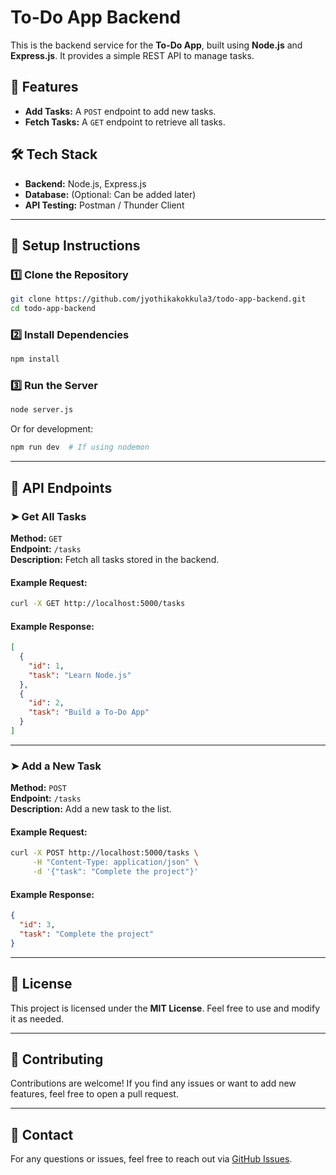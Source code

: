 # To-Do App Backend

This is the backend service for the **To-Do App**, built using **Node.js** and **Express.js**. It provides a simple REST API to manage tasks.

## 🚀 Features
- **Add Tasks:** A `POST` endpoint to add new tasks.
- **Fetch Tasks:** A `GET` endpoint to retrieve all tasks.

## 🛠 Tech Stack
- **Backend:** Node.js, Express.js  
- **Database:** (Optional: Can be added later)
- **API Testing:** Postman / Thunder Client

---

## 📌 Setup Instructions

### 1️⃣ Clone the Repository
```bash
git clone https://github.com/jyothikakokkula3/todo-app-backend.git
cd todo-app-backend
```

### 2️⃣ Install Dependencies
```bash
npm install
```

### 3️⃣ Run the Server
```bash
node server.js
```
Or for development:
```bash
npm run dev  # If using nodemon
```

---

## 🔗 API Endpoints

### ➤ Get All Tasks
**Method:** `GET`  
**Endpoint:** `/tasks`  
**Description:** Fetch all tasks stored in the backend.  

#### Example Request:
```bash
curl -X GET http://localhost:5000/tasks
```

#### Example Response:
```json
[
  {
    "id": 1,
    "task": "Learn Node.js"
  },
  {
    "id": 2,
    "task": "Build a To-Do App"
  }
]
```

---

### ➤ Add a New Task
**Method:** `POST`  
**Endpoint:** `/tasks`  
**Description:** Add a new task to the list.  

#### Example Request:
```bash
curl -X POST http://localhost:5000/tasks \
     -H "Content-Type: application/json" \
     -d '{"task": "Complete the project"}'
```

#### Example Response:
```json
{
  "id": 3,
  "task": "Complete the project"
}
```

---

## 📝 License
This project is licensed under the **MIT License**. Feel free to use and modify it as needed.

---

## 📩 Contributing
Contributions are welcome! If you find any issues or want to add new features, feel free to open a pull request.

---

## 📧 Contact
For any questions or issues, feel free to reach out via [GitHub Issues](https://github.com/jyothikakokkula3/todo-app-backend/issues).



